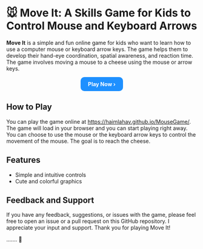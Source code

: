 # 🐭 **Move It**: A Skills Game for Kids to Control Mouse and Keyboard Arrows

**Move It** is a simple and fun online game for kids who want to learn how to use a computer mouse or keyboard arrow keys. The game helps them to develop their hand-eye coordination, spatial awareness, and reaction time. The game involves moving a mouse to a cheese using the mouse or arrow keys.

<div style="text-align: center; margin: 1em;">
<a href="https://haimlahav.github.io/MouseGame/" style="display: inline-block; padding: 10px 20px; background-color: dodgerblue; color: white; border-radius: 10px; text-decoration: none; font-weight: bold;">Play Now ›</a>
</div>

## How to Play

You can play the game online at https://haimlahav.github.io/MouseGame/. The game will load in your browser and you can start playing right away. You can choose to use the mouse or the keyboard arrow keys to control the movement of the mouse. The goal is to reach the cheese.

## Features

- Simple and intuitive controls
- Cute and colorful graphics

## Feedback and Support

If you have any feedback, suggestions, or issues with the game, please feel free to open an issue or a pull request on this GitHub repository. I appreciate your input and support. Thank you for playing Move It!

....... 🧀
